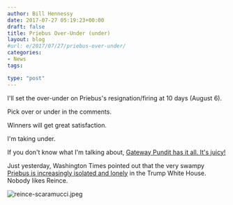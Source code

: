 ```yaml
---
author: Bill Hennessy
date: 2017-07-27 05:19:23+00:00
draft: false
title: Priebus Over-Under (under)
layout: blog
#url: e/2017/07/27/priebus-over-under/
categories:
- News
tags:

type: "post"
---
```


I'll set the over-under on Priebus's resignation/firing at 10 days (August 6).

Pick over or under in the comments.

Winners will get great satisfaction.

I'm taking under.

If you don't know what I'm talking about, [Gateway Pundit has it all. It's juicy!](https://www.thegatewaypundit.com/2017/07/shock-scaramucci-wants-fbi-to-investigate-reince-priebus-for-leaking-his-financial-disclosure/)

Just yesterday, Washington Times pointed out that the very swampy [Priebus is increasingly isolated and lonely](https://www.washingtontimes.com/news/2017/jul/26/reince-priebus-loss-of-white-house-allies-bad-sign/) in the Trump White House. Nobody likes Reince.

![reince-scaramucci.jpeg](https://hennessysview.com/wp-content/uploads/2017/07/reince-scaramucci.jpeg)

